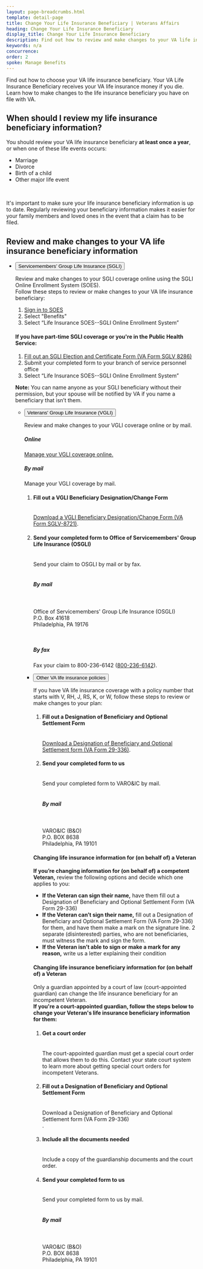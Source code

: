 ```yaml
---
layout: page-breadcrumbs.html
template: detail-page
title: Change Your Life Insurance Beneficiary | Veterans Affairs
heading: Change Your Life Insurance Beneficiary
display_title: Change Your Life Insurance Beneficiary
description: Find out how to review and make changes to your VA life insurance coverage. Learn how to review and change your VA life insurance beneficiary.
keywords: n/a
concurrence: 
order: 2
spoke: Manage Benefits
---
```

<div class="va-introtext">

Find out how to choose your VA life insurance beneficiary. Your VA Life Insurance Beneficiary receives your VA life insurance money if you die. Learn how to make changes to the life insurance beneficiary you have on file with VA. 

</div>

## When should I review my life insurance beneficiary information? 

You should review your VA life insurance beneficiary <strong>at least once a year</strong>, or when one of these life events occurs:

- Marriage
- Divorce
- Birth of a child
- Other major life event
<br>

It's important to make sure your life insurance beneficiary information is up to date. Regularly reviewing your beneficiary information makes it easier for your family members and loved ones in the event that a claim has to be filed.

## Review and make changes to your VA life insurance beneficiary information

<ul class="usa-accordion" aria-multiselectable="true">
<li>
<button class="usa-button-unstyled usa-accordion-button" aria-controls="update-sgli">Servicemembers’ Group Life Insurance (SGLI)</button>
<div id="update-sgli" class="usa-accordion-content">
  

Review and make changes to your SGLI coverage online using the SGLI Online Enrollment System (SOES). 
<br>
Follow these steps to review or make changes to your VA life insurance beneficiary:

<ol class="process">
  <li class="process-step list-one"><a href="https://milconnect.dmdc.osd.mil/milconnect/">Sign in to SOES</a></li>
  <li class="process-step list-two">Select "Benefits"</li>
  <li class="process-step list-three">Select “Life Insurance SOES--SGLI Online Enrollment System”</li>
</ol>

#### If you have part-time SGLI coverage or you're in the Public Health Service:

<ol class="process">
  <li class="process-step list-one"><a href="https://www.benefits.va.gov/INSURANCE/forms/8286.htmServicemembers’ Group Life Insurance Election and Certificate">Fill out an SGLI Election and Certificate Form (VA Form SGLV 8286)</a></li>
  <li class="process-step list-two">Submit your completed form to your branch of service personnel office</li>
  <li class="process-step list-three">Select “Life Insurance SOES--SGLI Online Enrollment System”</li>
</ol>

**Note:** You can name anyone as your SGLI beneficiary without their permission, but your spouse will be notified by VA if you name a beneficiary that isn’t them.


</div>
</li>

<ul class="usa-accordion" aria-multiselectable="true">
<li>
<button class="usa-button-unstyled usa-accordion-button" aria-controls="update-vgli">Veterans' Group Life Insurance (VGLI)</button>
<div id="update-vgli" class="usa-accordion-content">
  
  Review and make changes to your VGLI coverage online or by mail. 
  
  <h5>Online</h5>
  
  [Manage your VGLI coverage online.](https://ssologin.prudential.com/app/giosgli/Login.fcc?TYPE=33554433&REALMOID=06-000eb2bc-e833-1efc-9d9b-348e307ff004&GUID=&SMAUTHREASON=0&METHOD=GET&SMAGENTNAME=giosgli&TARGET=-SM-HTTPS%3a%2f%2fgiosgli%2eprudential%2ecom%2fosgli%2fController%2flogin%3faction%3dreturn)
  
  <h5>By mail</h5>
  
  Manage your VGLI coverage by mail. 
  
 <ol class="process">
  <li class="process-step list-one"><h4>Fill out a VGLI Beneficiary Designation/Change Form</h4><br>
    <a href="https://www.benefits.va.gov/INSURANCE/forms/8721.htm">Download a VGLI Beneficiary Designation/Change Form (VA Form SGLV-8721)</a>.</li>
  <li class="process-step list-two"><h4>Send your completed form to Office of Servicemembers' Group Life Insurance (OSGLI)</h4><br>
    Send your claim to OSGLI by mail or by fax.
    <br>
    <br>
    <h5>By mail</h5>
    <br>
    <p class="va-address-block">
    Office of Servicemembers' Group Life Insurance (OSGLI)<br>
    P.O. Box 41618<br>
    Philadelphia, PA 19176<br>
</p>
    <br>
    <h5>By fax</h5>
    Fax your claim to 800-236-6142 (<a href="tel:+18002366142">800-236-6142</a>).
  </li>
</ol>
</div>
</li>

<ul class="usa-accordion" aria-multiselectable="true">
<li>
<button class="usa-button-unstyled usa-accordion-button" aria-controls="update-other">Other VA life insurance policies</button>
<div id="update-other" class="usa-accordion-content">
  
  If you have VA life insurance coverage with a policy number that starts with V, RH, J, RS, K, or W, follow these steps to review or make changes to your plan:
  
  <ol class="process">
  <li class="process-step list-one"><h4>Fill out a Designation of Beneficiary and Optional Settlement Form</h4><br>
    <a href="https://www.benefits.va.gov/INSURANCE/forms/29-336.htm">Download a Designation of Beneficiary and Optional Settlement form (VA Form 29-336)</a>.</li>
  <li class="process-step list-two"><h4>Send your completed form to us</h4><br>
    Send your completed form to VARO&IC by mail.
    <br>
    <br>
    <h5>By mail</h5>
    <br>
    <p class="va-address-block">
    VARO&IC (B&O)<br>
    P.O. BOX 8638<br>
    Philadelphia, PA 19101<br>
</p>
 
  </li>
</ol>

<h4>Changing life insurance information for (on behalf of) a Veteran</h4>

<strong>If you’re changing information for (on behalf of) a competent Veteran,</strong> review the following options and decide which one applies to you: <br>

- <strong>If the Veteran can sign their name,</strong> have them fill out  a Designation of Beneficiary and Optional Settlement Form (VA Form 29-336)<br>
- <strong>If the Veteran can’t sign their name,</strong> fill out a Designation of Beneficiary and Optional Settlement Form (VA Form 29-336) for them, and have them make a mark on the signature line. 2 separate (disinterested) parties, who are not beneficiaries, must witness the mark and sign the form.<br>
- <strong>If the Veteran isn’t able to sign or make a mark for any reason,</strong> write us a letter explaining their condition
 
<h4>Changing life insurance beneficiary information for (on behalf of) a Veteran</h4>

Only a guardian appointed by a court of law (court-appointed guardian) can change the life insurance beneficiary for an incompetent Veteran. <br><strong>If you're a court-appointed guardian, follow the steps below to change your Veteran's life insurance beneficiary information for them:</strong> 

<ol class="process">
  <li class="process-step list-one"><h4>Get a court order</h4><br>
   The court-appointed guardian must get a special court order that allows them to do this. Contact your state court system to learn more about getting special court orders for incompetent Veterans.</li>
  <li class="process-step list-two"><h4>Fill out a Designation of Beneficiary and Optional Settlement Form</h4><br>
  Download a Designation of Beneficiary and Optional Settlement form (VA Form 29-336)</li>.
 <li class="process-step list-three"><h4>Include all the documents needed</h4><br>
   Include a copy of the guardianship documents and the court order.</li>
   <li class="process-step list-four"><h4>Send your completed form to us</h4><br>
    Send your completed form to us by mail.
    <br>
    <br>
    <h5>By mail</h5>
    <br>
    <p class="va-address-block">
    VARO&IC (B&O)<br>
    P.O. BOX 8638<br>
    Philadelphia, PA 19101<br>
</p>
 
  </li>
</ol>
 
</li>
</div>
  
  





